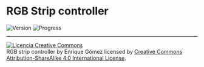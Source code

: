 # RGB Strip controller
![Version](https://img.shields.io/badge/version-v1.0-orange.svg)
![Progress](http://progressed.io/bar/100)

***

<a rel="license" href="http://creativecommons.org/licenses/by-sa/4.0/"><img alt="Licencia Creative Commons" style="border-width:0" src="https://i.creativecommons.org/l/by-sa/4.0/88x31.png" /></a><br /><span xmlns:dct="http://purl.org/dc/terms/" property="dct:title">RGB strip controller</span> by <span xmlns:cc="http://creativecommons.org/ns#" property="cc:attributionName">Enrique Gómez</span> licensed by <a rel="license" href="http://creativecommons.org/licenses/by-sa/4.0/">Creative Commons Attribution-ShareAlike 4.0 International License</a>.<br /><br />
